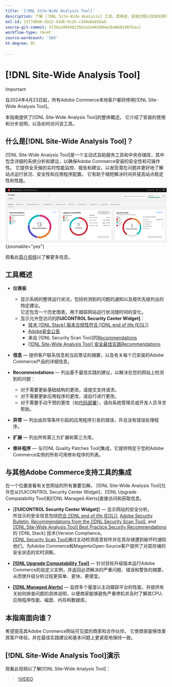```yaml
---
title: '[!DNL Site-Wide Analysis Tool]'
description: 了解 [!DNL Site-Wide Analysis] 工具、其用途、安装过程以及如何获取访问权限
exl-id: 32774040-d322-43d6-9c26-c340a0ab58a9
source-git-commit: 5f39a2d8440225b3a2e463894e2bd866196fbac2
workflow-type: tm+mt
source-wordcount: '503'
ht-degree: 0%

---
```


# [!DNL Site-Wide Analysis Tool]

>[!IMPORTANT]
>
>自2024年4月23日起，所有Adobe Commerce本地客户都将停用[!DNL Site-Wide Analysis Tool]。

本指南提供了[!DNL Site-Wide Analysis Tool]的整体概述。 它介绍了安装的使用和分步说明，以及如何访问该工具。

## 什么是[!DNL Site-Wide Analysis Tool]？

[!DNL Site-Wide Analysis Tool]是一个主动式自助服务工具和中央存储库，其中包含详细的系统分析和建议，以确保Adobe Commerce安装的安全性和可操作性。 它提供全天候的实时性能监控、报告和建议，以发现潜在问题并更好地了解站点运行状况、安全性和应用程序配置。 它有助于缩短解决时间并提高站点稳定性和性能。

![站点范围分析工具仪表板](../../assets/tools/swat-dashboard.png){zoomable="yes"}

观看此[简介视频](https://www.youtube.com/watch?v=KW2R8ki_RG4)以了解更多信息。

## 工具概述

- **仪表板**
   - 显示系统的整体运行状况，包括检测到的问题的通知以及按优先级列出的特定建议。<br>
它还包含一个历史图表，用于跟踪网站运行状况随时间的变化。
   - 显示允许您访问的&#x200B;**[!UICONTROL Security Center Widget]**：
      - [技术 [!DNL Stack] 版本合规性符合 [!DNL end of life (EOL)]](https://experienceleague.adobe.com/docs/commerce-operations/installation-guide/system-requirements.html)
      - [Adobe安全公告](https://helpx.adobe.com/security/security-bulletin.html)
      - 来自 [!DNL Security Scan Tool]的[Recommendations](https://experienceleague.adobe.com/docs/commerce-admin/systems/security/security-scan.html)
      - [[!DNL Site-Wide Analysis Tool] 安全最佳实践Recommendations](https://experienceleague.adobe.com/docs/commerce-operations/tools/site-wide-analysis-tool/recommendations.html)

- **信息** — 提供客户联系信息和当前票证的摘要，以及有关每个已安装的Adobe Commerce产品的详细信息。

- **Recommendations** — 列出基于最佳实践的建议，以解决在您的网站上检测到的问题：
   - 对于需要更新基础结构的更改，请提交支持请求。
   - 对于需要更新应用程序的更改，请自行进行更改。
   - 对于需要手动干预的更改（如[代码部署](https://experienceleague.adobe.com/docs/commerce-cloud-service/user-guide/architecture/pro-develop-deploy-workflow.html#deployment-workflow)），请向系统管理员或开发人员寻求帮助。

- **异常** — 列出由异常条件引起的应用程序引发的错误，并且没有错误处理程序。

- **扩展** — 列出所有第三方扩展和第三方库。

- **修补程序** — 与[!DNL Quality Patches Tool]集成，它提供特定于您的Adobe Commerce实例的所有可用修补程序的列表。

## 与其他Adobe Commerce支持工具的集成

在一个位置查看有关您网站的所有重要见解。 [!DNL Site-Wide Analysis Tool]允许您从[!UICONTROL Security Center Widget]、[!DNL Upgrade Compatability Tool]和[!DNL Managed Alerts]直接访问和获取信息。

- [**[!UICONTROL Security Center Widget]**] — 显示网站的安全分析。<br>
所显示的安全信息包括[符合 [!DNL end of life (EOL)]](https://experienceleague.adobe.com/docs/commerce-operations/installation-guide/system-requirements.html), [Adobe Security Bulletin](https://helpx.adobe.com/security/security-bulletin.html), [Recommendations from the [!DNL Security Scan Tool]](https://experienceleague.adobe.com/docs/commerce-admin/systems/security/security-scan.html), and [[!DNL Site-Wide Analysis Tool] Best Practice Security Recommendations](https://experienceleague.adobe.com/docs/commerce-operations/tools/site-wide-analysis-tool/recommendations.html)的 [!DNL Stack] 技术&lbrace;Version Compliance。<br>
[[!DNL Security Scan Tool]](https://experienceleague.adobe.com/docs/commerce-admin/systems/security/security-scan.html)通过主动检测恶意软件并在其存储遭到破坏时通知他们，为Adobe Commerce和MagentoOpen-Source客户提供了对其存储的安全状态的实时洞察。

- [**[!DNL Upgrade Compatability Tool]**](../../upgrade/upgrade-compatibility-tool/overview.md) — 针对目标升级版本运行Adobe Commerce的自定义实例，并返回必须解决的严重问题、错误和警告的摘要，从而使升级分析过程更简单、更快、更便宜。

- [**[!DNL Managed Alerts]**](https://support.magento.com/hc/en-us/sections/360010758472-Managed-alerts-for-Adobe-Commerce) — 监控多个量度以主动跟踪平台的性能，并提供有关如何排查问题的具体说明，以便商家能够避免严重停机并及时了解其CPU、应用程序性能、磁盘、内存和数据库。

## 本指南面向谁？

希望提高其Adobe Commerce网站可见度的商家和合作伙伴。 它使商家能够改善其客户体验，并在最佳实践建议和基本问题上更紧密地保持一致。

## [!DNL Site-Wide Analysis Tool]演示

观看此视频以了解[!DNL Site-Wide Analysis Tool]：

>[!VIDEO](https://video.tv.adobe.com/v/344001?quality=12)
